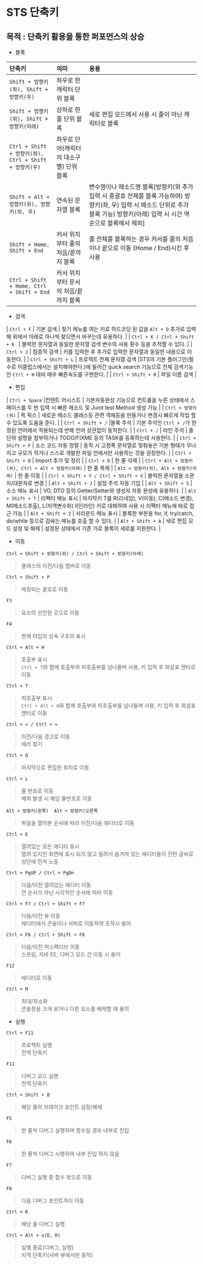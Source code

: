 # STS 단축키

## 목적 : 단축키 활용을 통한 퍼포먼스의 상승

- 블록 

| 단축키 | 의미 | 응용 |
|:-------|:-----|:-----|
| `Shift + 방향키(좌), Shift + 방향키(우)` | 좌우로 한 캐릭터 단위 블록 ||
| `Shift + 방향키(위), Shift + 방향키(아래)`|상하로 한 줄 단위 블록 | 세로 편집 모드에서 사용 시 줄이 아닌 캐릭터로 블록 |
| `Ctrl + Shift + 방향키(좌), Ctrl + Shift + 방향키(우)` | 좌우로 단어(캐릭터의 대소구별) 단위 블록 || 
| `Shift + Alt + 방향키(위), 방향키(좌, 우)` | 연속된 문자열 블록 | 변수명이나 메소드명 블록[방향키(위 추가 입력 시 중괄호 전체를 블록 가능하며) 방향키(좌, 우) 입력 시 메소드 단위로 추가 블록 가능) 방향키(아래) 입력 시 시간 역순으로 블록에서 제외] |
| `Shift + Home, Shift + End` | 커서 위치부터 줄의 처음/끝까지 블록 | 줄 전체를 블록하는 경우 커서를 줄의 처음이나 끝으로 이동 (Home / End)시킨 후 사용 |
| `Ctrl + Shift + Home, Ctrl + Shift + End` | 커서 위치부터 문서의 처음/끝까지 블록 |

- 검색
 
| `Ctrl + F` | 기본 검색 | 찾기 메뉴를 여는 키로 하드코딩 된 값을 `Alt + D` 추가로 입력해 위에서 아래로 하나씩 찾으면서 바꾸는데 유용하다. | 
| `Ctrl + K / Ctrl + Shift + K ` | 블럭한 문자열과 동일한 문자열 검색 변수의 사용 횟수 등을 추적할 수 있다. |
| `Ctrl + J` | 점증적 검색 | 키를 입력한 후 추가로 입력한 문자열과 동일한 내용으로 이동한다. |
| `Ctrl + Shift + L` | 프로젝트 전체 문자열 검색 |STS의 기본 플러그인(필수로 이클립스에서는 설치해야한다.)에 들어간 quick search 기능으로 전체 검색기능인 `Ctrl + H` 대비 매우 빠른속도를 구현한다. |
| `Ctrl + Shift + R` | 파일 이름 검색 |

- 편집

| `Ctrl + Space` |컨텐트 어시스트 | 기본자동완성 기능으로 컨트롤을 누른 상태에서 스페이스를 두 번 입력 시 빠른 메소드 및 Junit test Method 생성 가능 |
| `Ctrl + 방향키(위)` | 퀵 픽스 | 새로운 메소드 클래스등 관련 객체등을 만들거나 변경시 빠르게 작업 할 수 있도록 도움을 준다. |
| `Ctrl + Shift + /` |블록 주석 | 기본 주석인 `Ctrl + /`가 한정된 언어에서 적용되는데 반해 언어 상관없이 동작한다. |
| `Ctrl + /` | 라인 주석 | 줄 단위 설명을 첨부하거나 TODO/FIXME 등의 TASK를 등록하는데 사용한다. |
| `Ctrl + Shift + F` | 소스 코드 자동 정렬 | 동작 시 고정폭 문자열로 맞춰놓은 기본 형태가 무너지고 규모가 작거나 스스로 개발한 파일 안에서만 사용하는 것을 권장한다. |
| `Ctrl + Shift + O` | Import 추가 및 정리 |
| `Ctrl + D` | 한 줄 삭제 |
| `Ctrl + Alt + 방향키(위), Ctrl + Alt + 방향키(아래)` | 한 줄 복제 |
| `Alt + 방향키(위), Alt + 방향키(아래)` | 한 줄 이동 |
| `Ctrl + Shift + Y / Ctrl + Shift + X` | 블럭한 문자열을 소문자/대문자로 변경 |
| `Alt + Shift + J` | 설정 주석 자동 기입 |
| `Alt + Shift + S` | 소스 메뉴 표시 | VO, DTO 등의 Getter/Setter와 생성자 자동 완성에 유용하다. |
| `Alt + Shift + T` | 리펙터 메뉴 표시 | 마지막키 T를 R(리네임), V(이동), C(메소드 변경), M(메소드추출), L(지역변수화) I(인라인) 키로 대체하여 사용 시 리팩터 메뉴에 바로 접근 가능 |
| `Alt + Shift + Z` | 서라운드 메뉴 표시 | 블록한 부분을 for, if, try/catch, do/while 등으로 감싸는 메뉴를 호출 할 수 있다. |
| `Alt + Shift + A` | 세로 편집 모드 설정 및 해제 | 설정된 상태에서 기존 가로 블록이 세로를 지원한다. |

- 이동

`Ctrl + Shift + 방향키(위) / Ctrl + Shift + 방향키(아래)`
> 클래스의 이전/다음 멤버로 이동

`Ctrl + Shift + P`
> 매칭되는 괄호로 이동

`F3`
> 요소의 선언된 곳으로 이동

`F4`
> 현재 타입의 상속 구조의 표시

`Ctrl + Alt + H`
> 호출부 표시  
`Ctrl + T`와 함께 호출부와 피호출부를 넘나들며 사용, 키 입력 후 화살표 엔터로 이동 

`Ctrl + T`
> 피호출부 표시  
`Ctrl + Alt + H`와 함께 호출부와 피호출부를 넘나들며 사용, 키 입력 후 화살표 엔터로 이동 

`Ctrl + < / Ctrl + >` 
> 이전/다음 경고로 이동  
에러 찾기

`Ctrl + Q`
> 마지막으로 편집한 위치로 이동

`Ctrl + L`
> 줄 번호로 이동  
예외 발생 시 해당 줄번호로 이동

`Alt + 방향키(왼쪽)  Alt + 방향키(오른쪽`
> 파일을 열어본 순서에 따라 이전/다음 에디터로 이동

`Ctrl + E`
> 열려있는 모든 에디터 표시  
열려 있지만 화면에 표시 되지 않고 밀려서 숨겨져 있는 에디터들이 진한 글씨로 상단에 먼저 노출

`Ctrl + PgUP / Ctrl + PgDn`
> 다음/이전 열려있는 에디터 이동  
연 순서가 아닌 시각적인 순서에 따라 이동

`Ctrl + F7 / Ctrl + Shift + F7`
> 다음/이전 뷰 이동  
에디터에서 콘솔이나 서버로 이동하여 조작시 용이

`Ctrl + F8 / Ctrl + Shift + F8`
> 다음/이전 퍼스펙티브 이동  
스프링, 자바 EE, 디버그 모드 간 이동 시 용이

`F12`
> 에디터로 이동

`Ctrl + M`
> 최대/최소화  
콘솔창을 크게 보거나 다른 요소를 배제할 때 용이

* 실행

`Ctrl + F11`
> 프로젝트 실행  
전역 단축키

`F11`
> 디버그 모드 실행  
전역 단축키

`Ctrl + Shift + B`
> 해당 줄의 브레이크 포인트 설정/해제

`F5`
> 한 줄씩 디버그 실행하며 함수일 경우 내부로 진입

`F6`
> 한 줄씩 디버그 시행하며 내부 진입 하지 않음

`F7`
> 디버그 실행 중 함수 밖으로 이동

`F8`
> 다음 디버그 포인트까지 이동

`Ctrl + R`
> 해당 줄 디버그 실행

`Ctrl + Alt + s(D, R)`
> 실행 종료(디버그, 실행)  
지역 단축키(서버 뷰에서만 동작)

